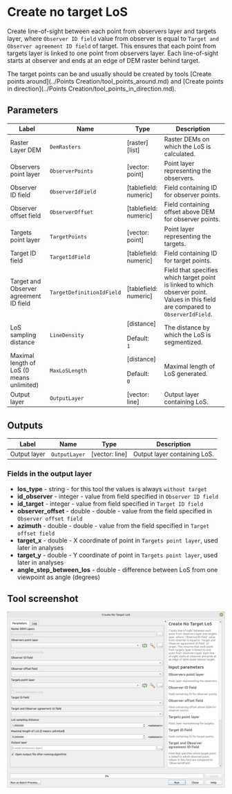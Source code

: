 # Create no target LoS

Create line-of-sight between each point from observers layer and targets layer, where `Observer ID field` value from observer is equal to `Target and Observer agreement ID field` of target. This ensures that each point from targets layer is linked to one point from observers layer. Each line-of-sight starts at observer and ends at an edge of DEM raster behind target.

The target points can be and usually should be created by tools [Create points around](../Points Creation/tool_points_around.md) and [Create points in direction](../Points Creation/tool_points_in_direction.md).

## Parameters

| Label                                     | Name                      | Type                                      | Description                                                                                                                        |
| ----------------------------------------- | ------------------------- | ----------------------------------------- | ---------------------------------------------------------------------------------------------------------------------------------- |
| Raster Layer DEM                          | `DemRasters`              | [raster][list]                            | Raster DEMs on which the LoS is calculated.                                                                                        |
| Observers point layer                     | `ObserverPoints`          | [vector: point]                           | Point layer representing the observers.                                                                                            |
| Observer ID field                         | `ObserverIdField`         | [tablefield: numeric]                     | Field containing ID for observer points.                                                                                           |
| Observer offset field                     | `ObserverOffset`          | [tablefield: numeric]                     | Field containing offset above DEM for observer points.                                                                             |
| Targets point layer                       | `TargetPoints`            | [vector: point]                           | Point layer representing the targets.                                                                                              |
| Target ID field                           | `TargetIdField`           | [tablefield: numeric]                     | Field containing ID for target points.                                                                                             |
| Target and Observer agreement ID field    | `TargetDefinitionIdField` | [tablefield: numeric]                     | Field that specifies which target point is linked to which observer point. Values in this field are compared to `ObserverIdField`. |
| LoS sampling distance                     | `LineDensity`             | [distance]  <br/><br/> Default: <br/> `1` | The distance by which the LoS is segmentized.                                                                                      |
| Maximal length of LoS (0 means unlimited) | `MaxLoSLength`            | [distance]  <br/><br/> Default: <br/> `0` | Maximal length of LoS generated.                                                                                                   |
| Output layer                              | `OutputLayer`             | [vector: line]                            | Output layer containing LoS.                                                                                                       |

## Outputs

| Label        | Name          | Type           | Description                  |
| ------------ | ------------- | -------------- | ---------------------------- |
| Output layer | `OutputLayer` | [vector: line] | Output layer containing LoS. |

### Fields in the output layer

* __los_type__ - string - for this tool the values is always `without target`
* __id_observer__ - integer - value from field specified in `Observer ID field`
* __id_target__ - integer - value from field specified in `Target ID field`
* __observer_offset__ - double - double - value from the field specified in `Observer offset field`
* __azimuth__ - double - double - value from the field specified in `Target offset field`
* __target_x__ - double - X coordinate of point in `Targets point layer`, used later in analyses
* __target_y__ - double - Y coordinate of point in `Targets point layer`, used later in analyses
* __angle_step_between_los__ - double - difference between LoS from one viewpoint as angle (degrees)
  
## Tool screenshot

![Create no target LoS](../../images/tool_create_notarget_los.png)
	